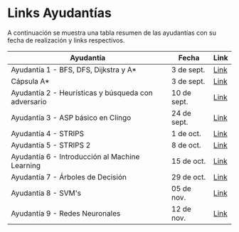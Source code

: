 # Links Ayudantías

A continuación se muestra una tabla resumen de las ayudantías con su fecha de realización y links respectivos.

| Ayudantía                                          | Fecha       | Link                                                |
| ---------------------------------------------------| ----------- | --------------------------------------------------- |
| Ayudantía 1 - BFS, DFS, Dijkstra y A*              | 3 de sept.  | [Link](https://www.youtube.com/watch?v=qPhA8Dpxd7k) |
| Cápsula A*                                         | 3 de sept.  | [Link](https://youtu.be/yRaj14YbeGM)                |
| Ayudantía 2 - Heurísticas y búsqueda con adversario| 10 de sept. | [Link](https://www.youtube.com/watch?v=lsS1AsYoAdk) |
| Ayudantía 3 - ASP básico en Clingo                 | 24 de sept. | [Link](https://www.youtube.com/watch?v=_a7yVr3GBOo) |
| Ayudantía 4 - STRIPS                               | 1 de oct.   | [Link](https://www.youtube.com/watch?v=lF_3vSj9V7Q) |
| Ayudantía 5 - STRIPS 2                             | 8 de oct.   | [Link](https://www.youtube.com/watch?v=_KAiC7gZz0o) |
| Ayudantía 6 - Introducción al Machine Learning     | 15 de oct.  | [Link](https://www.youtube.com/watch?v=yaXD-YBdJk0) |
| Ayudantía 7 - Árboles de Decisión                  | 29 de oct.  | [Link](https://www.youtube.com/watch?v=uZ1wx8ocThg) |
| Ayudantía 8 - SVM's                                | 05 de nov.  | [Link](https://www.youtube.com/watch?v=f-QlRiFKRrc) |
| Ayudantía 9 - Redes Neuronales                     | 12 de nov.  | [Link](https://www.youtube.com/watch?v=KSIXYtKfipg) |
